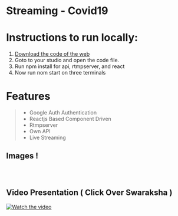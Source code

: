 # Streaming - Covid19

# Instructions to run locally:

1. [Download the code of the web](https://github.com/zabhitak/react_streaming)
2. Goto to your studio and open the code file.
3. Run npm install for api, rtmpserver, and react
4. Now run nom start on three terminals

# Features

> - Google Auth Authentication
> - Reactjs Based Component Driven
> - Rtmpserver
> - Own API
> - Live Streaming

## Images !

  <p align="center">
 <img src="https://github.com/zabhitak/react_streaming/blob/master/images/Screenshot%20(723).png" align="center" alt=""/>
</p>

  <p align="center">
 <img src="https://github.com/zabhitak/react_streaming/blob/master/images/Screenshot%20(721).png" align="center" alt=""/>
</p>



  <p align="center">
 <img src="https://github.com/zabhitak/react_streaming/blob/master/images/Screenshot%20(724).png" align="center" alt=""/>
</p>
   



## Video Presentation ( Click Over Swaraksha )

[![Watch the video](https://github.com/zabhitak/react_streaming/blob/master/images/Screenshot%20(722).png)](https://youtu.be/-vwMuokc6gM)




